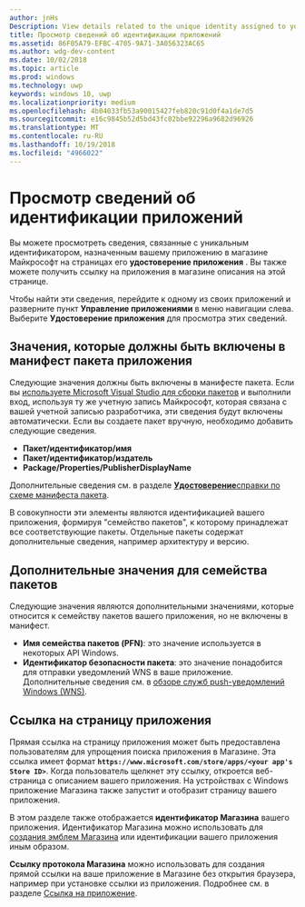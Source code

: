 ```yaml
---
author: jnHs
Description: View details related to the unique identity assigned to your app by the Microsoft Store, and get a link to your app's Store listing.
title: Просмотр сведений об идентификации приложений
ms.assetid: 86F05A79-EFBC-4705-9A71-3A056323AC65
ms.author: wdg-dev-content
ms.date: 10/02/2018
ms.topic: article
ms.prod: windows
ms.technology: uwp
keywords: windows 10, uwp
ms.localizationpriority: medium
ms.openlocfilehash: 4b04033fb53a90015427feb820c91d0f4a1de7d5
ms.sourcegitcommit: e16c9845b52d5bd43fc02bbe92296a9682d96926
ms.translationtype: MT
ms.contentlocale: ru-RU
ms.lasthandoff: 10/19/2018
ms.locfileid: "4966022"
---
```

# <a name="view-app-identity-details"></a>Просмотр сведений об идентификации приложений


Вы можете просмотреть сведения, связанные с уникальным идентификатором, назначенным вашему приложению в магазине Майкрософт на страницах его **удостоверение приложения** . Вы также можете получить ссылку на приложения в магазине описания на этой странице.

Чтобы найти эти сведения, перейдите к одному из своих приложений и разверните пункт **Управление приложениями** в меню навигации слева. Выберите **Удостоверение приложения** для просмотра этих сведений.


## <a name="values-to-include-in-your-app-package-manifest"></a>Значения, которые должны быть включены в манифест пакета приложения

Следующие значения должны быть включены в манифесте пакета. Если вы [используете Microsoft Visual Studio для сборки пакетов](../packaging/packaging-uwp-apps.md) и выполнили вход, используя ту же учетную запись Майкрософт, которая связана с вашей учетной записью разработчика, эти сведения будут включены автоматически. Если вы создаете пакет вручную, необходимо добавить следующие сведения.

-   **Пакет/идентификатор/имя**
-   **Пакет/идентификатор/издатель**
-   **Package/Properties/PublisherDisplayName**

Дополнительные сведения см. в разделе [**Удостоверение**](https://docs.microsoft.com/uwp/schemas/appxpackage/uapmanifestschema/element-identity)[справки по схеме манифеста пакета](https://docs.microsoft.com/uwp/schemas/appxpackage/uapmanifestschema/schema-root).

В совокупности эти элементы являются идентификацией вашего приложения, формируя "семейство пакетов", к которому принадлежат все соответствующие пакеты. Отдельные пакеты содержат дополнительные сведения, например архитектуру и версию.


## <a name="additional-values-for-package-family"></a>Дополнительные значения для семейства пакетов

Следующие значения являются дополнительными значениями, которые относится к семейству пакетов вашего приложения, но не включены в манифест.

-   **Имя семейства пакетов (PFN)**: это значение используется в некоторых API Windows.
-   **Идентификатор безопасности пакета**: это значение понадобится для отправки уведомлений WNS в ваше приложение. Дополнительные сведения см. в [обзоре служб push-уведомлений Windows (WNS)](../design/shell/tiles-and-notifications/windows-push-notification-services--wns--overview.md).


## <a name="link-to-your-apps-listing"></a>Ссылка на страницу приложения

Прямая ссылка на страницу приложения может быть предоставлена пользователям для упрощения поиска приложения в Магазине. Эта ссылка имеет формат **`https://www.microsoft.com/store/apps/<your app's Store ID>`**. Когда пользователь щелкнет эту ссылку, откроется веб-страница с описанием вашего приложения. На устройствах с Windows приложение Магазина также запустит и отобразит страницу вашего приложения.

В этом разделе также отображается **идентификатор Магазина** вашего приложения. Идентификатор Магазина можно использовать для [создания эмблем Магазина](http://go.microsoft.com/fwlink/p/?LinkId=534236) или идентификации вашего приложения иным образом.

**Ссылку протокола Магазина** можно использовать для создания прямой ссылки на ваше приложение в Магазине без открытия браузера, например при установке ссылки из приложения. Подробнее см. в разделе [Ссылка на приложение](link-to-your-app.md).



 

 




